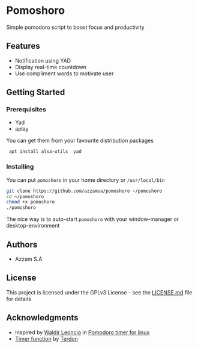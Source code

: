 # Pomoshoro

Simple pomodoro script to boost focus and productivity

## Features

- Notification using YAD
- Display real-time countdown
- Use compliment words to motivate user

## Getting Started

### Prerequisites

- Yad
- aplay

You can get them from your favourite distribution packages

```
 apt install alsa-utils  yad
```

### Installing

You can put `pomoshoro` in your home directory or `/usr/local/bin`

``` bash
git clone https://github.com/azzamsa/pomoshoro ~/pomoshoro
cd ~/pomoshoro
chmod +x pomoshoro
./pomoshoro
```

The nice way is to auto-start `pomoshoro` with your window-manager or desktop-environment

## Authors

- Azzam S.A

## License

This project is licensed under the GPLv3 License - see the [LICENSE.md](LICENSE.md) file for details

## Acknowledgments

- Inspired by [Waldir Leoncio](https://superuser.com/users/120246/waldir-leoncio) in [Pomodoro timer for linux](https://superuser.com/questions/224265/pomodoro-timer-for-linux#669811)
- [Timer function](https://superuser.com/questions/611538/is-there-a-way-to-display-a-countdown-or-stopwatch-timer-in-a-terminal#611582) by [Terdon](https://superuser.com/users/151431/terdon)
